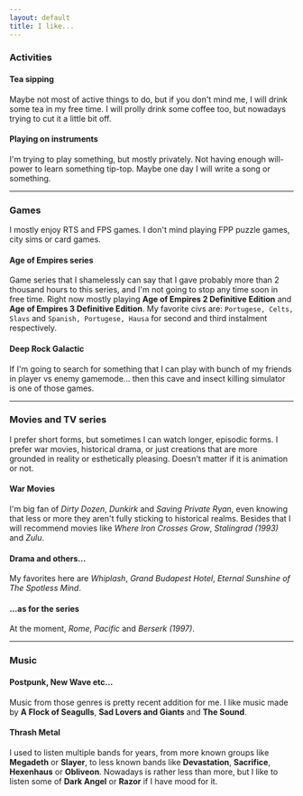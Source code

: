 ```yaml
---
layout: default
title: I like...
---
```

### Activities
#### Tea sipping
Maybe not most of active things to do, but if you don't mind me, I will drink some tea in my free time. I will prolly drink some coffee too, but nowadays trying to cut it a little bit off.

#### Playing on instruments
I'm trying to play something, but mostly privately. Not having enough will-power to learn something tip-top. Maybe one day I will write a song or something.

*****
### Games
I mostly enjoy RTS and FPS games. I don't mind playing FPP puzzle games, city sims or card games.
#### Age of Empires series
Game series that I shamelessly can say that I gave probably more than 2 thousand hours to this series, and I'm not going to stop any time soon in free time. Right now mostly playing **Age of Empires 2 Definitive Edition** and **Age of Empires 3 Definitive Edition**. My favorite civs are: `Portugese, Celts, Slavs` and `Spanish, Portugese, Hausa` for second and third instalment respectively.
#### Deep Rock Galactic
If I'm going to search for something that I can play with bunch of my friends in player vs enemy gamemode... then this cave and insect killing simulator is one of those games.

*****
### Movies and TV series
I prefer short forms, but sometimes I can watch longer, episodic forms. I prefer war movies, historical drama, or just creations that are more grounded in reality or esthetically pleasing. Doesn't matter if it is animation or not.
#### War Movies
I'm big fan of *Dirty Dozen*, *Dunkirk* and *Saving Private Ryan*, even knowing that less or more they aren't fully sticking to historical realms. Besides that I will recommend movies like *Where Iron Crosses Grow*, *Stalingrad (1993)* and *Zulu*.
#### Drama and others...
My favorites here are *Whiplash*, *Grand Budapest Hotel*, *Eternal Sunshine of The Spotless Mind*. 
#### ...as for the series
At the moment, *Rome*, *Pacific* and *Berserk (1997)*.


*****
### Music
#### Postpunk, New Wave etc...
Music from those genres is pretty recent addition for me. I like music made by **A Flock of Seagulls**, **Sad Lovers and Giants** and **The Sound**. 
#### Thrash Metal
I used to listen multiple bands for years, from more known groups like **Megadeth** or **Slayer**, to less known bands like **Devastation**, **Sacrifice**, **Hexenhaus** or **Obliveon**. Nowadays is rather less than more, but I like to listen some of **Dark Angel** or **Razor** if I have mood for it.




